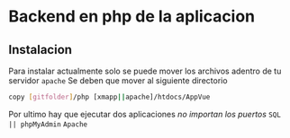 # Backend en php de la aplicacion
## Instalacion
Para instalar actualmente solo se puede mover los archivos adentro de tu servidor `apache`
Se deben que mover al siguiente directorio
```sh
copy [gitfolder]/php [xmapp||apache]/htdocs/AppVue
```
Por ultimo hay que ejecutar dos aplicaciones _no importan los puertos_
`SQL || phpMyAdmin`
`Apache`